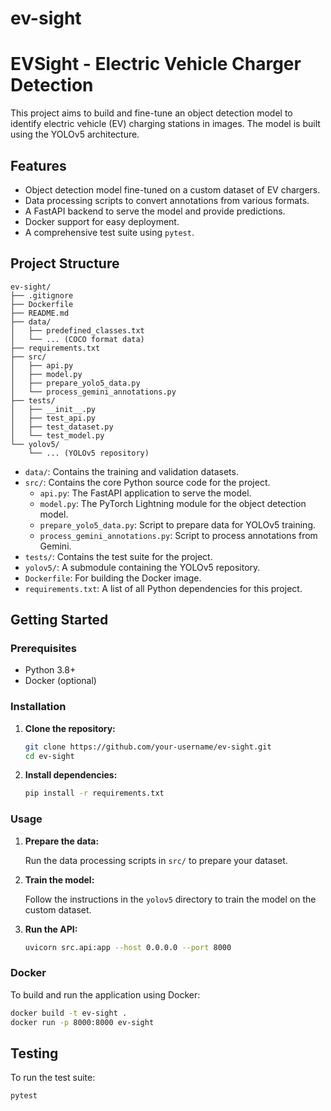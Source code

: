 # ev-sight
# EVSight - Electric Vehicle Charger Detection

This project aims to build and fine-tune an object detection model to identify electric vehicle (EV) charging stations in images. The model is built using the YOLOv5 architecture.

## Features

-   Object detection model fine-tuned on a custom dataset of EV chargers.
-   Data processing scripts to convert annotations from various formats.
-   A FastAPI backend to serve the model and provide predictions.
-   Docker support for easy deployment.
-   A comprehensive test suite using `pytest`.

## Project Structure

```
ev-sight/
├── .gitignore
├── Dockerfile
├── README.md
├── data/
│   ├── predefined_classes.txt
│   └── ... (COCO format data)
├── requirements.txt
├── src/
│   ├── api.py
│   ├── model.py
│   ├── prepare_yolo5_data.py
│   └── process_gemini_annotations.py
├── tests/
│   ├── __init__.py
│   ├── test_api.py
│   ├── test_dataset.py
│   └── test_model.py
└── yolov5/
    └── ... (YOLOv5 repository)
```

-   `data/`: Contains the training and validation datasets.
-   `src/`: Contains the core Python source code for the project.
    -   `api.py`: The FastAPI application to serve the model.
    -   `model.py`: The PyTorch Lightning module for the object detection model.
    -   `prepare_yolo5_data.py`: Script to prepare data for YOLOv5 training.
    -   `process_gemini_annotations.py`: Script to process annotations from Gemini.
-   `tests/`: Contains the test suite for the project.
-   `yolov5/`: A submodule containing the YOLOv5 repository.
-   `Dockerfile`: For building the Docker image.
-   `requirements.txt`: A list of all Python dependencies for this project.

## Getting Started

### Prerequisites

-   Python 3.8+
-   Docker (optional)

### Installation

1.  **Clone the repository:**

    ```bash
    git clone https://github.com/your-username/ev-sight.git
    cd ev-sight
    ```

2.  **Install dependencies:**

    ```bash
    pip install -r requirements.txt
    ```

### Usage

1.  **Prepare the data:**

    Run the data processing scripts in `src/` to prepare your dataset.

2.  **Train the model:**

    Follow the instructions in the `yolov5` directory to train the model on the custom dataset.

3.  **Run the API:**

    ```bash
    uvicorn src.api:app --host 0.0.0.0 --port 8000
    ```

### Docker

To build and run the application using Docker:

```bash
docker build -t ev-sight .
docker run -p 8000:8000 ev-sight
```

## Testing

To run the test suite:

```bash
pytest
```
